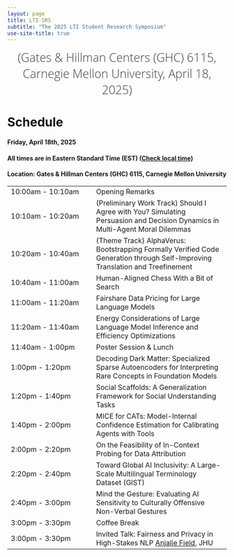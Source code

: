 ```yaml
---
layout: page
title: LTI-SRS
subtitle: "The 2025 LTI Student Research Symposium"
use-site-title: true
---
```

<div class="venue" style="font-size: 27px; display: block; font-family: 'Open Sans', 'Helvetica Neue', Helvetica, Arial, sans-serif; font-weight: 300; color: #404040; text-align: center;">
  (Gates & Hillman Centers (GHC) 6115, Carnegie Mellon University, April 18, 2025)
</div>

# Schedule

#### Friday, April 18th, 2025
#### All times are in Eastern Standard Time (EST) ([Check local time](https://www.google.com/search?q=time+for+local+pittsburgh))


#### Location: Gates & Hillman Centers (GHC) 6115, Carnegie Mellon University

<div class="container">
  <div class="row">
    <table class="table">
      <tr>
        <td style="width: 180px;">10:00am - 10:10am</td>
        <td>Opening Remarks</td>
      </tr>
      <tr>
        <td style="width: 180px;">10:10am - 10:20am</td>
        <td>(Preliminary Work Track) Should I Agree with You? Simulating Persuasion and Decision Dynamics in Multi-Agent Moral Dilemmas</td>
      </tr>
      <tr>
        <td style="width: 180px;">10:20am - 10:40am</td>
        <td>(Theme Track) AlphaVerus: Bootstrapping Formally Verified Code Generation through Self-Improving Translation and Treefinement</td>
      </tr>
      <tr>
        <td style="width: 180px;">10:40am - 11:00am</td>
        <td>Human-Aligned Chess With a Bit of Search</td>
      </tr>
      <tr>
        <td style="width: 180px;">11:00am - 11:20am</td>
        <td>Fairshare Data Pricing for Large Language Models</td>
      </tr>
      <tr>
        <td style="width: 180px;">11:20am - 11:40am</td>
        <td>Energy Considerations of Large Language Model Inference and Efficiency Optimizations</td>
      </tr>
      <tr>
        <td style="width: 180px;">11:40am - 1:00pm</td>
        <td>Poster Session & Lunch</td>
      </tr>
      <tr>
        <td style="width: 180px;">1:00pm - 1:20pm</td>
        <td>Decoding Dark Matter: Specialized Sparse Autoencoders for Interpreting Rare Concepts in Foundation Models</td>
      </tr>
      <tr>
        <td style="width: 180px;">1:20pm - 1:40pm</td>
        <td>Social Scaffolds: A Generalization Framework for Social Understanding Tasks</td>
      </tr>
      <tr>
        <td style="width: 180px;">1:40pm - 2:00pm</td>
        <td>MICE for CATs: Model-Internal Confidence Estimation for Calibrating Agents with Tools</td>
      </tr>
      <tr>
        <td style="width: 180px;">2:00pm - 2:20pm</td>
        <td>On the Feasibility of In-Context Probing for Data Attribution</td>
      </tr>
      <tr>
        <td style="width: 180px;">2:20pm - 2:40pm</td>
        <td>Toward Global AI Inclusivity: A Large-Scale Multilingual Terminology Dataset (GIST)</td>
      </tr>
      <tr>
        <td style="width: 180px;">2:40pm - 3:00pm</td>
        <td>Mind the Gesture: Evaluating AI Sensitivity to Culturally Offensive Non-Verbal Gestures</td>
      </tr>
      <tr>
        <td style="width: 180px;">3:00pm - 3:30pm</td>
        <td>Coffee Break</td>
      </tr>
      <tr>
        <td style="width: 180px;">3:00pm - 3:30pm</td>
        <td>Invited Talk: Fairness and Privacy in High-Stakes NLP <a href="https://anjalief.github.io/">Anjalie Field</a>, JHU</td>
      </tr>
      <!--<tr>
        <td style="width: 180px;">3:30pm - 4:30pm</td>
        <td>Contributed Talks:<br><br>
          1. <a href="https://openreview.net/pdf?id=HmB9uZTzaD">VerMCTS: Synthesizing Multi-Step Programs using a Verifier, a Large Language Model, and Tree Search</a><br>
          David Brandfonbrener, Harvard University<br><br>
          2. <a href="https://openreview.net/pdf?id=j7DZWSc8qu">Inference Scaling Laws: An Empirical Analysis of Compute-Optimal Inference for LLM Problem-Solving</a><br>
          Sean Welleck and Zhiqing Sun, CMU<br><br>
          3. <a href="https://openreview.net/pdf?id=tIlDF5B6T4">Learning Mathematical Rules with Large Language Models</a><br>
          Nelson Vadori, JPMorganChase AI Research
        </td>
      </tr> -->
    </table>
  </div>
</div>